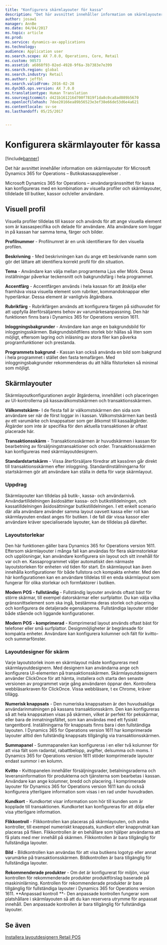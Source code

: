 ```yaml
---
title: "Konfigurera skärmlayouter för kassa"
description: "Det här avsnittet innehåller information om skärmlayouter för Microsoft Dynamics 365 for Operations – Butikskassaupplevelser ."
author: josaw1
manager: AnnBe
ms.date: 04/04/2017
ms.topic: article
ms.prod: 
ms.service: dynamics-ax-applications
ms.technology: 
audience: Application user
ms.search.scope: AX 7.0.0, Operations, Core, Retail
ms.custom: 90573
ms.assetid: a6868f93-02ed-4928-9f6a-3b7383e7e399
ms.search.region: global
ms.search.industry: Retail
ms.author: jeffbl
ms.search.validFrom: 2016-02-28
ms.dyn365.ops.version: AX 7.0.0
ms.translationtype: Human Translation
ms.sourcegitcommit: d421b161216d700f7819f1da8c0ca8ad089b5670
ms.openlocfilehash: 7dee20166ea89b56523e3ef38e66de53d6e4a621
ms.contentlocale: sv-se
ms.lasthandoff: 05/25/2017


---
```


# <a name="configure-screen-layouts-for-pos"></a>Konfigurera skärmlayouter för kassa

[!include[banner](includes/banner.md)]


Det här avsnittet innehåller information om skärmlayouter för Microsoft Dynamics 365 for Operations – Butikskassaupplevelser .

Microsoft Dynamics 365 for Operations – användargränssnittet för kassa kan konfigureras med en kombination av visuella profiler och skärmlayouter, tilldelade till butiker, kassor och/eller användare.

## <a name="visual-profile"></a>Visuell profil
Visuella profiler tilldelas till kassor och används för att ange visuella element som är kassaspecifika och delade för användare. Alla användare som loggar in på kassan har samma tema, färger och bilder. 

**Profilnummer** - Profilnumret är en unik identifierare för den visuella profilen. 

**Beskrivning** - Med beskrivningen kan du ange ett beskrivande namn som gör det lättare att identifiera korrekt profil för din situation.

**Tema** - Användare kan välja mellan programtema Ljus eller Mörk. Dessa inställningar påverkar teckensnitt och bakgrundsfärg i hela programmet.

**Accentfärg** - Accentfärgen används i hela kassan för att åtskilja eller framhäva vissa visuella element som rubriker, kommandoknappar eller hyperlänkar. Dessa element är vanligtvis åtgärdbara.

**Rubrikfärg** - Rubrikfärgen används att konfigurera färgen på sidhuvudet för att uppfylla återförsäljarens behov av varumärkesanpassning. Den här funktionen finns bara i Dynamics 365 for Operations version 1611.

**Inloggningsbakgrunder** - Användare kan ange en bakgrundsbild för inloggningsskärmen. Bakgrundsbildfilens storlek bör hållas så liten som möjligt, eftersom lagring och inläsning av stora filer kan påverka programfunktioner och prestanda.

**Programmets bakgrund** - Kassan kan också använda en bild som bakgrund i hela programmet i stället den fasta temafärgen. Med inloggningsbakgrunder rekommenderas du att hålla filstorleken så minimal som möjligt.

## <a name="screen-layouts"></a>Skärmlayouter
Skärmlayoutkonfigurationen avgör åtgärderna, innehållet i och placeringen av UI-kontrollerna på kassavälkomstskärmen och transaktionsskärmen. 

**Välkomstskärm**- I de flesta fall är välkomstskärmen den sida som användare ser när de först loggar in i kassan. Välkomstskärmen kan bestå av ett varumärke och knappsatser som ger åtkomst till kassaåtgärder. Åtgärder som inte är specifika för den aktuella transaktionen är oftast placerade här. 

**Transaktionsskärm** - Transaktionsskärmen är huvudskärmen i kassan för bearbetning av försäljningstransaktioner och order. Transaktionsskärmen kan konfigureras med skärmlayoutdesignern. 

**Standardstartskärm** - Vissa återförsäljare föredrar att kassören går direkt till transaktionsskärmen efter inloggning. Standardinställningarna för startskärmen gör att användare kan ställa in detta för varje skärmlayout.

### <a name="assignment"></a>Uppdrag

Skärmlayouter kan tilldelas på butik-, kassa- och användarnivå. Användartilldelningen åsidosätter kassa- och butikstilldelningen, och kassatilldelningen åsidosättningar butikstilldelningen. I ett enkelt scenario där alla användare använder samma layout oavsett kassa eller roll kan skärmlayouten endast anges för butiken. I de fall där vissa kassor eller användare kräver specialiserade layouter, kan de tilldelas på därefter.

### <a name="layout-sizes"></a>Layoutstorlekar

Den här funktionen gäller bara Dynamics 365 for Operations version 1611. Eftersom skärmlayouter i många fall kan användas för flera skärmstorlekar och upplösningar, kan användare konfigurera sin layout och sitt innehåll för var och en. Kassaprogrammet väljer automatiskt den närmaste layoutstorleken för enheten vid tiden för start. En skärmlayout kan även innehålla konfigurationer för både fullstora och kompakta enheter. Med den här konfigurationen kan en användare tilldelas till en enda skärmlayout som fungerar för olika storlekar och formfaktorer i butiken. 

**Modern POS - fullständig** - Fullständig layouter används oftast bäst för större skärmar, till exempel datorskärmar eller surfplattor. Du kan välja vilka gränssnittselement som ska ingå, bestämma deras storlek och placering och konfigurera de detaljerade egenskaperna. Fullständiga layouter stöder både stående och liggande konfigurationer. 

**Modern POS - komprimerad** - Komprimerad layout används oftast bäst för telefoner eller små surfplattor. Designmöjligheter är begränsade för kompakta enheter. Användare kan konfigurera kolumner och fält för kvitto- och summarfönster.

### <a name="screen-layout-designer"></a>Layoutdesigner för skärm

Varje layoutstorlek inom en skärmlayout måste konfigureras med skärmlayoutdesignern. Med designern kan användarna ange och konfigurera UI-elementen på transaktionsskärmen. Skärmlayoutdesignern använder ClickOnce för att hämta, installera och starta den senaste versionen av programmet varje gång användaren öppnar den. Kontrollera webbläsarkraven för ClickOnce. Vissa webbläsare, t ex Chrome, kräver tillägg. 

**Numerisk knappsats** - Den numeriska knappsatsen är den huvudsakliga användarinmatningen på kassans transaktionsskärm. Den kan konfigureras så att hela knappsatsen visas på skärmen, vilket är perfekt för pekskärmar, eller bara de inmatningsfältet, som kan användas med ett fysiskt tangentbord. Inställningarna för knappsats finns bara i den fullständiga layouten. I Dynamics 365 for Operations version 1611 har komprimerade layouter alltid den fullständig knappsats tillgänglig via transaktionsskärmen.

**Summapanel** - Summapanelen kan konfigureras i en eller två kolumner för att visa fält som radantal, rabattbelopp, avgifter, delsumma och moms. I Dynamics 365 for Operations version 1611 stöder komprimerade layouter endast summor i en kolumn. 

**Kvitto** - Kvittopanelen innehåller försäljningsrader, betalningsraderna och leveransinformation för produkterna och tjänsterna som bearbetas i kassan. Användare kan ange kolumner, bredd och placering. I komprimerade layouter för Dynamics 365 for Operations version 1611 kan du också konfigurera ytterligare information som visas i en rad under huvudraden. 

**Kundkort** - Kundkortet visar information som hör till kunden som är kopplade till transaktionen. Kundkortet kan konfigureras för att dölja eller visa ytterligare information. 

**Flikkontroll** - Flikkontrollen kan placeras på skärmlayouten, och andra kontroller, till exempel numeriskt knappsats, kundkort eller knapprutnät kan placeras på fliken. Flikkontrollen är en behållare som hjälper användarna att få plats med mer innehåll på skärmen. Flikkontrollen är bara tillgänglig för fullständiga layouter. 

**Bild** - Bildkontrollen kan användas för att visa butikens logotyp eller annat varumärke på transaktionsskärmen. Bildkontrollen är bara tillgänglig för fullständiga layouter. 

**Rekommenderade produkter** - Om det är konfigurerat för miljön, visar kontrollen för rekommenderade produkter produktförslag baserade på maskininlärning. Kontrollen för rekommenderade produkter är bara tillgänglig för fullständiga layouter i Dynamics 365 for Operations version 1611. **Anpassad kontroll **- Den anpassade kontrollen fungerar som platshållare i skärmlayouten så att du kan reservera utrymme för anpassat innehåll. Den anpassade kontrollen är bara tillgänglig för fullständiga layouter.

<a name="see-also"></a>Se även
--------

[Installera layoutdesignern Retail POS](install-pos-layout-designer.md)




